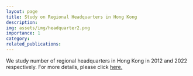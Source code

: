 ```yaml
---
layout: page
title: Study on Regional Headquarters in Hong Kong 
description: 
img: assets/img/headquarter2.png
importance: 1
category: 
related_publications: 
---
```


We study number of regional headquarters in Hong Kong in 2012 and 2022 respectively. For more details, please click <a href="{{ '/assets/pdf/Headquarters updates.pdf' | relative_url }}">here.</a>

